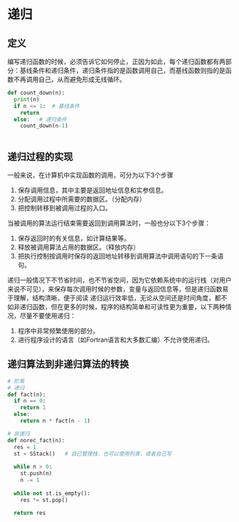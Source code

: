 # 递归

## 定义
编写递归函数的时候，必须告诉它如何停止，正因为如此，每个递归函数都有两部分：基线条件和递归条件，递归条件指的是函数调用自己，而基线函数则指的是函数不再调用自己，从而避免形成无线循环。
```python
def count_down(n):
  print(n)
  if n <= 1:  # 基线条件
    return
  else:   # 递归条件
    count_down(n-1)
    
```

## 递归过程的实现
一般来说，在计算机中实现函数的调用，可分为以下3个步骤
1. 保存调用信息，其中主要是返回地址信息和实参信息。
2. 分配调用过程中所需要的数据区。（分配内存）
3. 把控制转移到被调用过程的入口。

当被调用的算法运行结束需要返回到调用算法时，一般也分以下3个步骤：
1. 保存返回时的有关信息，如计算结果等。
2. 释放被调用算法占用的数据区。（释放内存）
3. 把执行控制按调用时保存的返回地址转移到调用算法中调用语句的下一条语句。

递归一般情况下不节省时间，也不节省空间，因为它依赖系统中的运行栈（对用户来说不可见），来保存每次调用时候的参数，变量与返回信息等，但是递归函数易于理解，结构清晰，便于阅读
递归运行效率低，无论从空间还是时间角度，都不如非递归函数，但在更多的时候，程序的结构简单和可读性更为重要，以下两种情况，尽量不要使用递归：
1. 程序中非常频繁使用的部分。
2. 进行程序设计的语言（如Fortran语言和大多数汇编）不允许使用递归。

## 递归算法到非递归算法的转换
```python
# 阶乘
# 递归
def fact(n):
  if n == 0:
    return 1
  else:
    return n * fact(n - 1)

# 非递归
def norec_fact(n):
  res = 1
  st = SStack()   # 自己管理栈，也可以使用列表，或者自己写
  
  while n > 0:
    st.push(n)
    n -= 1
    
  while not st.is_empty():
    res *= st.pop()
    
  return res
  
```
